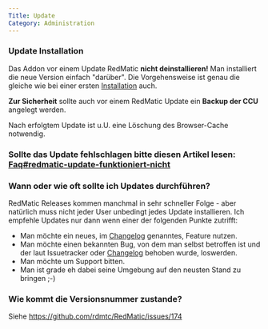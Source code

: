 ```yaml
---
Title: Update
Category: Administration
---
```


### Update Installation

Das Addon vor einem Update RedMatic **nicht deinstallieren!** Man installiert die neue Version einfach "darüber". Die Vorgehensweise ist genau die gleiche wie bei einer ersten [Installation](https://github.com/rdmtc/RedMatic/wiki/Installation) auch. 

**Zur Sicherheit** sollte auch vor einem RedMatic Update ein **Backup der CCU** angelegt werden.

Nach erfolgtem Update ist u.U. eine Löschung des Browser-Cache notwendig.



### Sollte das Update fehlschlagen bitte diesen Artikel lesen: [Faq#redmatic-update-funktioniert-nicht](Faq#redmatic-update-funktioniert-nicht)



### Wann oder wie oft sollte ich Updates durchführen?

RedMatic Releases kommen manchmal in sehr schneller Folge - aber natürlich muss nicht jeder User unbedingt jedes Update installieren. Ich empfehle Updates nur dann wenn einer der folgenden Punkte zutrifft:

* Man möchte ein neues, im [Changelog](https://github.com/rdmtc/RedMatic/wiki/CHANGE_HISTORY) genanntes, Feature nutzen.
* Man möchte einen bekannten Bug, von dem man selbst betroffen ist und der laut Issuetracker oder [Changelog](https://github.com/rdmtc/RedMatic/wiki/CHANGE_HISTORY) behoben wurde, loswerden.
* Man möchte um Support bitten. 
* Man ist grade eh dabei seine Umgebung auf den neusten Stand zu bringen ;-)

### Wie kommt die Versionsnummer zustande?

Siehe https://github.com/rdmtc/RedMatic/issues/174







